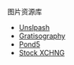 图片资源库

*   [Unslpash](https://unsplash.com/)
*   [Gratisography](http://www.gratisography.com/)
*   [Pond5](https://www.pond5.com/)
*   [Stock XCHNG](http://cn.freeimages.com/)

